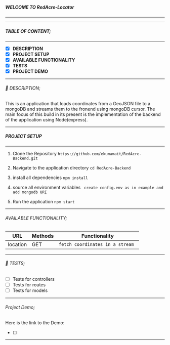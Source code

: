 ##### WELCOME TO RedAcre-Locator
------------

------------

##### TABLE OF CONTENT;

------------

- [x] **DESCRIPTION**
- [x] **PROJECT SETUP**
- [x] **AVAILABLE FUNCTIONALITY**
- [x] **TESTS**
- [x] **PROJECT DEMO**

------------

###### :page_facing_up: DESCRIPTION;

This is an application that loads coordinates from a GeoJSON file to a mongoDB and streams them to the fronend using mongoDB cursor. The main focus of this build in its present is the implementation of the backend of the application using Node(express).

------------

##### PROJECT SETUP

------------

1. Clone the Repository
` https://github.com/ekumamait/RedAcre-Backend.git `

2. Navigate to the application directory
` cd RedAcre-Backend `

3. install all dependencies
` npm install `

4. source all environment variables
` create config.env as in example and add mongodb URI`

5. Run the application
` npm start `

------------

###### AVAILABLE FUNCTIONALITY;

| URL     | Methods | Functionality       |
| ------- | ------- | ------------------- |
| location | GET    | `fetch coordinates in a stream `  |


------------

###### :microscope: TESTS;

- [ ] Tests for controllers
- [ ] Tests for routes
- [ ] Tests for models

------------

###### Project Demo;

Here is the link to the Demo:

- [ ]

------------
